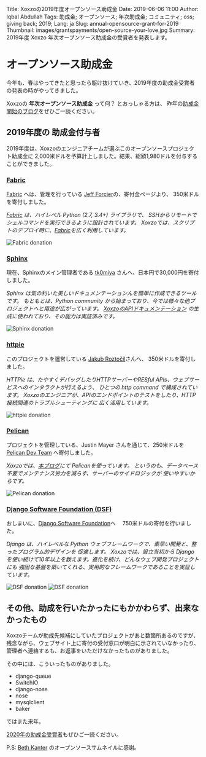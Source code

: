 Title: Xoxzoの2019年度オープンソース助成金
Date: 2019-06-06 11:00
Author: Iqbal Abdullah
Tags: 助成金; オープンソース; 年次助成金; コミュニティ; oss; giving back; 2019;
Lang: ja
Slug: annual-opensource-grant-for-2019
Thumbnail: images/grantspayments/open-source-your-love.jpg
Summary: 2019年度 Xoxzo 年次オープンソース助成金の受賞者を発表します。

# オープンソース助成金

今年も、春はやってきたと思ったら駆け抜けていき、2019年度の助成金受賞者の発表の時がやってきました。

Xoxzoの **年次オープンソース助成金** って何？ とおっしゃる方は、
昨年の[助成金開始のブログ]({filename}/Community/annual-opensource-grant-2018-ja.md)をぜひご一読ください。

## 2019年度の 助成金付与者

2019年度は、Xoxzoのエンジニアチームが選ぶこのオープンソースプロジェクト助成金に
2,000米ドルを予算計上しました。結果、総額1,980ドルを付与することができました。


### [Fabric](https://github.com/fabric/fabric)

[Fabric](https://github.com/fabric/fabric) へは、管理を行っている
[Jeff Forcier](http://bitprophet.org/projects/#giving-back)の、寄付金ページより、
350米ドルを寄付しました。

*[Fabric](https://github.com/fabric/fabric) は、ハイレベル Python (2.7, 3.4+) ライブラリで、
SSHからリモートでシェルコマンドを実行できるように設計されています。
Xoxzoでは、スクリプトのデプロイ時に、[Fabric](https://github.com/fabric/fabric)を広く利用しています。*

![Fabric donation]({filename}/images/grantspayments/2019-payment-fabric.png)

### [Sphinx](http://www.sphinx-doc.org/ja/master/)

現在、Sphinxのメイン管理者である [tk0miya](https://gist.github.com/tk0miya/de06a9239502543aea916c925eb1e3c6) 
さんへ、日本円で30,000円を寄付しました。

*Sphinx は気の利いた美しいドキュメンテーションんを簡単に作成できるツールです。
もともとは、Python community から始まっており、今では様々な他プロジェクトへと用途が広がっています。
[XoxzoのAPIドキュメンテーション](https://docs.xoxzo.com/ja/) の生成に使われており、その能力は実証済みです。*

![Sphinx donation]({filename}/images/grantspayments/2019-payment-sphinx.png)

### [httpie](https://httpie.org/)

このプロジェクトを運営している [Jakub Roztočil](https://www.paypal.me/roztocil)さんへ、
350米ドルを寄付しました。

*HTTPie は、たやすくデバッグしたりHTTPサーバーやRESful APIs、ウェブサービスへのインタラクトが行えるよう、
ひとつの http command で構成されています。
Xoxzoのエンジニアが、APIのエンドポイントのテストをしたり、HTTP接続関連のトラブルシューティングに
広く活用しています。*

![httpie donation]({filename}/images/grantspayments/2019-payment-httpie.png)

### [Pelican](https://blog.getpelican.com/)

プロジェクトを管理している、Justin Mayer さんを通じて、250米ドルを [Pelican Dev Team](https://donate.getpelican.com/)
へ寄付しました。

*Xoxzoでは、[本ブログ](https://blog.xoxzo.com/en/)にて Pelicanを使っています。
というのも、データベース不要でメンテナンス労力を減らす、サーバーのサイドロジックが
使いやすいからです。*

![Pelican donation]({filename}/images/grantspayments/2019-payment-pelican.png)


### [Django Software Foundation (DSF)](https://www.djangoproject.com/foundation/)

おしまいに、[Django Software Foundation](https://www.djangoproject.com/fundraising/)へ　
750米ドルの寄付を行いました。

*Django は、ハイレベルな Python ウェブフレームワークで、素早い開発と、整ったプログラム的デザインを
促進します。
Xoxzoでは、設立当初から Django を使い続けて10年以上を数えます。進化を続け、どんなウェブ開発プロジェクトにも
強固な基盤を築いてくれる、実用的なフレームワークであることを実証しています。*

![DSF donation]({filename}/images/grantspayments/2019-dsf-payment-proof-01.png)
![DSF donation]({filename}/images/grantspayments/2019-dsf-payment-proof-02.png)

## その他、助成を行いたかったにもかかわらず、出来なかったもの

Xoxzoチームが助成先候補にしていたプロジェクトがあと数箇所あるのですが、
残念ながら、ウェブサイト上に寄付の受付窓口が明白に示されていなかったり、
管理者へ連絡するも、お返事をいただけなかったものがありました。

その中には、こういったものがありました。

- django-queue
- SwitchIO
- django-nose
- nose
- mysqlclient
- baker

ではまた来年。

[2020年の助成金受賞者]({filename}/Community/annual-opensource-grant-2020-ja.md)もぜひご一読ください。

P.S: [Beth Kanter](https://www.flickr.com/photos/cambodia4kidsorg/2265381560/in/photolist-4sbF1L-ar78tZ-SNGH5k-ar79ug-7GLMMJ-7auyvr-ar9ZuW-ar7icH-7EbFm8-77iC2j-oZNUt1-YoqUGr-7auzAZ-77iLXu-ara183-4vbuEU-pKkoXm-77eCxx-2WUBnD-ar9VGm-7TT3jY-by7HPM-6ymtsa-7ayps3-77ePoH-874G8Z-4VguA1-6G4JuU-77eAQF-ar7dxc-EDyr4-77iKd5-8yZZmV-rDGuZy-77iLM5-bbBEV8-e3okg3-DLbcqc-77ezLa-69ykkm-7aysgQ-72ePxc-ar7dt4-XZTS3m-e6eDqU-bbBC66-bbBCjr-RYrLD2-e693vi-9ULwL) のオープンソースサムネイルに感謝。
